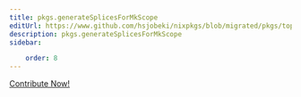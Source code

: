 ```yaml
---
title: pkgs.generateSplicesForMkScope
editUrl: https://www.github.com/hsjobeki/nixpkgs/blob/migrated/pkgs/top-level/splice.nix#L151C31
description: pkgs.generateSplicesForMkScope
sidebar:

    order: 8
---
```


<a href="https://www.github.com/hsjobeki/nixpkgs/blob/migrated/pkgs/top-level/splice.nix#L151C31">Contribute Now!</a>



